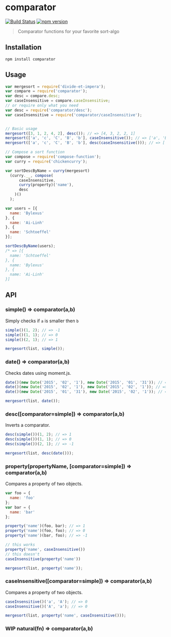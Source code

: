 comparator
================

[![Build Status](https://travis-ci.org/stoeffel/comparator.svg)](https://travis-ci.org/stoeffel/comparator) [![npm version](https://badge.fury.io/js/comparator.svg)](http://badge.fury.io/js/comparator)
> Comparator functions for your favorite sort-algo

Installation
------------

`npm install comparator`

Usage
-----

```js
var mergesort = require('divide-et-impera');
var compare = require('comparator');
var desc = compare.desc;
var caseInsensitive = compare.caseInsensitive;
// or require only what you need
var desc = require('comparator/desc');
var caseInsensitive = require('comparator/caseInsensitive');


// Basic usage
mergesort([3, 1, 2, 4, 2], desc()); // => [4, 3, 2, 2, 1]
mergesort(['a', 'c', 'C', 'B', 'b'], caseInsensitive()); // => ['a', 'B', 'b', 'c', 'C']
mergesort(['a', 'c', 'C', 'B', 'b'], desc(caseInsensitive())); // => ['B', 'b', 'c', 'C', 'a']

// Compose a sort function
var compose = require('compose-function');
var curry = require('chickencurry');

var sortDescByName = curry(mergesort)
  (curry.__, compose(
      caseInsensitive,
      curry(property)('name'),
      desc
    )()
  ); 

var users = [{
  name: 'Bylexus'
}, {
  name: 'Ai-Linh'
}, {
  name: 'Schtoeffel'
}];

sortDescByName(users); 
/* => [{
  name: 'Schtoeffel'
}, {
  name: 'Bylexus'
}, {
  name: 'Ai-Linh'
}]
```

API
---

### simple() => comparator(a,b)

Simply checks if `a` is smaller then `b`

```js
simple()(1, 2); // => -1
simple()(1, 1); // => 0
simple()(2, 1); // => 1

mergesort(list, simple());
```


### date() => comparator(a,b)

Checks dates using moment.js.

```js
date()(new Date('2015', '02', '1'), new Date('2015', '01', '31')); // => -1
date()(new Date('2015', '02', '1'), new Date('2015', '02', '1')); // => 0
date()(new Date('2015', '01', '31'), new Date('2015', '02', '1')); // => 1

mergesort(list, date());
```


### desc([comparator=simple]) => comparator(a,b)

Inverts a comparator.

```js
desc(simple())(1, 2); // => 1
desc(simple())(1, 1); // => 0
desc(simple())(2, 1); // => -1

mergesort(list, desc(date()));
```


### property(propertyName, [comparator=simple]) => comparator(a,b)

Compares a property of two objects.

```js
var foo = {
  name: 'foo'
};
var bar = {
  name: 'bar'
};

property('name')(foo, bar); // => 1
property('name')(foo, foo); // => 0
property('name')(bar, foo); // => -1

// this works
property('name', caseInsensitive())
// this doesn't
caseInsensitive(property('name'))

mergesort(list, property('name'));
```


### caseInsensitive([comparator=simple]) => comparator(a,b)

Compares a property of two objects.

```js
caseInsensitive()('a', 'A'); // => 0
caseInsensitive()('A', 'a'); // => 0

mergesort(list, property('name', caseInsensitive()));
```


### WIP natural(fn) => comparator(a,b)
